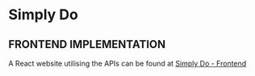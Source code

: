 # Simply Do

## FRONTEND IMPLEMENTATION
A React website utilising the APIs can be found at [Simply Do - Frontend](https://www.github.com/DevPriSha/simply-do-frontend)
